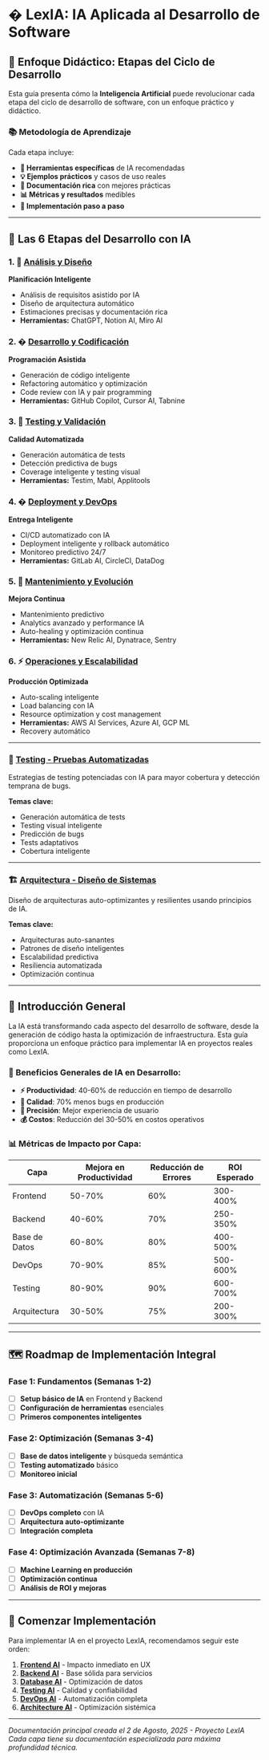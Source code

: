# � LexIA: IA Aplicada al Desarrollo de Software

## 🎯 Enfoque Didáctico: Etapas del Ciclo de Desarrollo

Esta guía presenta cómo la **Inteligencia Artificial** puede revolucionar cada etapa del ciclo de desarrollo de software, con un enfoque práctico y didáctico.

### 📚 Metodología de Aprendizaje

Cada etapa incluye:
- **🔧 Herramientas específicas** de IA recomendadas
- **💡 Ejemplos prácticos** y casos de uso reales  
- **📖 Documentación rica** con mejores prácticas
- **📊 Métricas y resultados** medibles
- **🚀 Implementación paso a paso**

---

## 🔄 Las 6 Etapas del Desarrollo con IA

### 1. 🎯 [Análisis y Diseño](../src/pages/analisis-diseno.astro)
**Planificación Inteligente**
- Análisis de requisitos asistido por IA
- Diseño de arquitectura automático
- Estimaciones precisas y documentación rica
- **Herramientas:** ChatGPT, Notion AI, Miro AI

### 2. � [Desarrollo y Codificación](../src/pages/desarrollo-codificacion.astro)
**Programación Asistida**
- Generación de código inteligente
- Refactoring automático y optimización
- Code review con IA y pair programming
- **Herramientas:** GitHub Copilot, Cursor AI, Tabnine

### 3. 🧪 [Testing y Validación](../src/pages/testing-validacion.astro)
**Calidad Automatizada**
- Generación automática de tests
- Detección predictiva de bugs
- Coverage inteligente y testing visual
- **Herramientas:** Testim, Mabl, Applitools

### 4. � [Deployment y DevOps](../src/pages/deployment-devops.astro)
**Entrega Inteligente**
- CI/CD automatizado con IA
- Deployment inteligente y rollback automático
- Monitoreo predictivo 24/7
- **Herramientas:** GitLab AI, CircleCI, DataDog

### 5. 🔧 [Mantenimiento y Evolución](../src/pages/mantenimiento-evolucion.astro)
**Mejora Continua**
- Mantenimiento predictivo
- Analytics avanzado y performance IA
- Auto-healing y optimización continua
- **Herramientas:** New Relic AI, Dynatrace, Sentry

### 6. ⚡ [Operaciones y Escalabilidad](../src/pages/operaciones-escalabilidad.astro)
**Producción Optimizada**
- Auto-scaling inteligente
- Load balancing con IA
- Resource optimization y cost management
- **Herramientas:** AWS AI Services, Azure AI, GCP ML
- Recovery automático

---

### 🧪 [Testing - Pruebas Automatizadas](./testing-ai.md)
Estrategias de testing potenciadas con IA para mayor cobertura y detección temprana de bugs.

**Temas clave:**
- Generación automática de tests
- Testing visual inteligente
- Predicción de bugs
- Tests adaptativos
- Cobertura inteligente

---

### 🏗️ [Arquitectura - Diseño de Sistemas](./architecture-ai.md)
Diseño de arquitecturas auto-optimizantes y resilientes usando principios de IA.

**Temas clave:**
- Arquitecturas auto-sanantes
- Patrones de diseño inteligentes
- Escalabilidad predictiva
- Resiliencia automatizada
- Optimización continua

---

## 🎯 Introducción General

La IA está transformando cada aspecto del desarrollo de software, desde la generación de código hasta la optimización de infraestructura. Esta guía proporciona un enfoque práctico para implementar IA en proyectos reales como LexIA.

### 🔄 Beneficios Generales de IA en Desarrollo:
- **⚡ Productividad**: 40-60% de reducción en tiempo de desarrollo
- **🐛 Calidad**: 70% menos bugs en producción
- **🎯 Precisión**: Mejor experiencia de usuario
- **💰 Costos**: Reducción del 30-50% en costos operativos

### 📊 Métricas de Impacto por Capa:

| Capa | Mejora en Productividad | Reducción de Errores | ROI Esperado |
|------|------------------------|---------------------|--------------|
| Frontend | 50-70% | 60% | 300-400% |
| Backend | 40-60% | 70% | 250-350% |
| Base de Datos | 60-80% | 80% | 400-500% |
| DevOps | 70-90% | 85% | 500-600% |
| Testing | 80-90% | 90% | 600-700% |
| Arquitectura | 30-50% | 75% | 200-300% |

---

## 🗺️ Roadmap de Implementación Integral

### Fase 1: Fundamentos (Semanas 1-2)
- [ ] **Setup básico de IA** en Frontend y Backend
- [ ] **Configuración de herramientas** esenciales
- [ ] **Primeros componentes inteligentes**

### Fase 2: Optimización (Semanas 3-4)
- [ ] **Base de datos inteligente** y búsqueda semántica
- [ ] **Testing automatizado** básico
- [ ] **Monitoreo inicial**

### Fase 3: Automatización (Semanas 5-6)
- [ ] **DevOps completo** con IA
- [ ] **Arquitectura auto-optimizante**
- [ ] **Integración completa**

### Fase 4: Optimización Avanzada (Semanas 7-8)
- [ ] **Machine Learning en producción**
- [ ] **Optimización continua**
- [ ] **Análisis de ROI y mejoras**

---

## 🚀 Comenzar Implementación

Para implementar IA en el proyecto LexIA, recomendamos seguir este orden:

1. **[Frontend AI](./frontend-ai.md)** - Impacto inmediato en UX
2. **[Backend AI](./backend-ai.md)** - Base sólida para servicios
3. **[Database AI](./database-ai.md)** - Optimización de datos
4. **[Testing AI](./testing-ai.md)** - Calidad y confiabilidad
5. **[DevOps AI](./devops-ai.md)** - Automatización completa
6. **[Architecture AI](./architecture-ai.md)** - Optimización sistémica

---

*Documentación principal creada el 2 de Agosto, 2025 - Proyecto LexIA*
*Cada capa tiene su documentación especializada para máxima profundidad técnica.*
